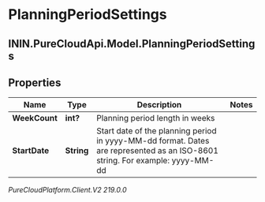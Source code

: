 # PlanningPeriodSettings

## ININ.PureCloudApi.Model.PlanningPeriodSettings

## Properties

|Name | Type | Description | Notes|
|------------ | ------------- | ------------- | -------------|
| **WeekCount** | **int?** | Planning period length in weeks | |
| **StartDate** | **String** | Start date of the planning period in yyyy-MM-dd format. Dates are represented as an ISO-8601 string. For example: yyyy-MM-dd | |



_PureCloudPlatform.Client.V2 219.0.0_
